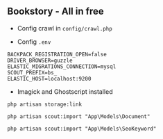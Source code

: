 ## Bookstory - All in free

* Config crawl in `config/crawl.php`

* Config `.env`

```
BACKPACK_REGISTRATION_OPEN=false
DRIVER_BROWSER=guzzle
ELASTIC_MIGRATIONS_CONNECTION=mysql
SCOUT_PREFIX=bs_
ELASTIC_HOST=localhost:9200
```

*  Imagick and Ghostscript installed 

``` 
php artisan storage:link
```
``` 
php artisan scout:import "App\Models\Document"
```
``` 
php artisan scout:import "App\Models\SeoKeyword"
```
